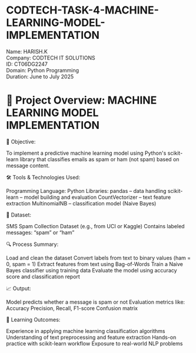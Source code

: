 # CODTECH-TASK-4-MACHINE-LEARNING-MODEL-IMPLEMENTATION

Name: HARISH.K                                         
Company: CODTECH IT SOLUTIONS                              
ID: CT06DG2247                                               
Domain: Python Programming                                      
Duration: June to July 2025                                              

# 🤖 Project Overview: MACHINE LEARNING MODEL IMPLEMENTATION
🎯 Objective:

To implement a predictive machine learning model using Python's scikit-learn library that classifies emails as spam or ham (not spam) based on message content.

🛠️ Tools & Technologies Used:

Programming Language: Python Libraries: pandas – data handling scikit-learn – model building and evaluation CountVectorizer – text feature extraction MultinomialNB – classification model (Naive Bayes)

📁 Dataset:

SMS Spam Collection Dataset (e.g., from UCI or Kaggle) Contains labeled messages: “spam” or “ham”

🔍 Process Summary:

Load and clean the dataset Convert labels from text to binary values (ham = 0, spam = 1) Extract features from text using Bag-of-Words Train a Naive Bayes classifier using training data Evaluate the model using accuracy score and classification report

📈 Output:

Model predicts whether a message is spam or not Evaluation metrics like: Accuracy Precision, Recall, F1-score Confusion matrix

📌 Learning Outcomes:

Experience in applying machine learning classification algorithms Understanding of text preprocessing and feature extraction Hands-on practice with scikit-learn workflow Exposure to real-world NLP problems
